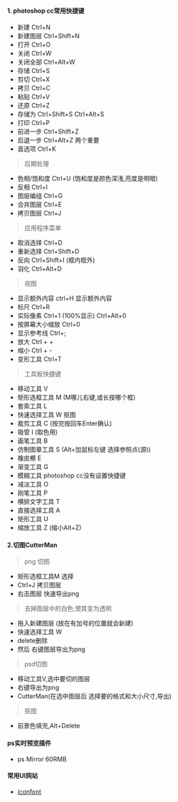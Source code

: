 #### 1. photoshop cc常用快捷键
- 新建 Ctrl+N
- 新建图层 Ctrl+Shift+N
- 打开 Ctrl+O
- 关闭 Ctrl+W
- 关闭全部 Ctrl+Alt+W
- 存储 Ctrl+S
- 剪切 Ctrl+X
- 拷贝 Ctrl+C
- 粘贴 Ctrl+V
- 还原 Ctrl+Z
- 存储为 Ctrl+Shift+S  Ctrl+Alt+S
- 打印 Ctrl+P
- 前进一步 Ctrl+Shift+Z
- 后退一步 Ctrl+Alt+Z   两个重要
- 首选项 Ctrl+K

> 后期处理

- 色相/饱和度  Ctrl+U  (饱和度是颜色深浅,亮度是明暗)
- 反相 Ctrl+I 
- 图层编组 Ctrl+G 
- 合并图层 Ctrl+E
- 拷贝图层 Ctrl+J

> 应用程序菜单

- 取消选择 Ctrl+D
- 重新选择 Ctrl+Shift+D
- 反向 Ctrl+Shift+I (框内框外)
- 羽化 Ctrl+Alt+D

> 视图

- 显示额外内容 ctrl+H 显示额外内容
- 标尺 Ctrl+R
- 实际像素 Ctrl+1 (100%显示) Ctrl+Alt+0
- 按屏幕大小缩放 Ctrl+0
- 显示参考线 Ctrl+;
- 放大  Ctrl + +
- 缩小 Ctrl + -
- 变形工具 Ctrl+T

> 工具板快捷键

- 移动工具 V
- 矩形选框工具 M (M哪儿右键,或长按哪个框)
- 套索工具 L 
- 快速选择工具 W  抠图
- 裁剪工具 C  (按完按回车Enter确认)
- 吸管 I (取色用)
- 画笔工具 B
- 仿制图章工具 S  (Alt+加鼠标左键 选择参照点(源))
- 橡皮檫 E 
- 渐变工具 G
- 模糊工具  photoshop cc没有设置快捷键
- 减淡工具 O
- 刚笔工具 P
- 横排文字工具 T
- 直接选择工具 A
- 矩形工具 U
- 缩放工具 Z  (缩小Alt+Z)

#### 2.切图CutterMan
> png 切图

- 矩形选框工具M 选择
- Ctrl+J 拷贝图层
- 右击图层 快速导出png

> 去掉图层中的白色,使其变为透明

- 拖入新建图层 (放在有加号的位置就会新建)
- 快速选择工具 W 
- delete删除
- 然后 右键图层导出为png

> psd切图

- 移动工具V,选中要切的图层
- 右键导出为png
- CutterMan(在选中图层后 选择要的格式和大小尺寸,导出)


> 抠图

- 前景色填充,Alt+Delete

#### ps实时预览插件
- ps Mirror 60RMB


#### 常用UI网站
- [iconfont](阿里巴巴矢量图标库)
